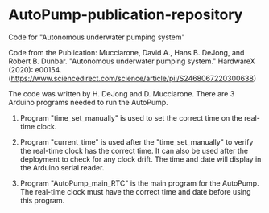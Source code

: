 # AutoPump-publication-repository
Code for "Autonomous underwater pumping system"

Code from the Publication:
Mucciarone, David A., Hans B. DeJong, and Robert B. Dunbar. "Autonomous underwater pumping system." HardwareX (2020): e00154.
(https://www.sciencedirect.com/science/article/pii/S2468067220300638)

The code was written by H. DeJong and D. Mucciarone. There are 3 Arduino programs needed to run the AutoPump.

1. Program "time_set_manually" is used to set the correct time on the real-time clock. 

2. Program "current_time" is used after the "time_set_manually" to verify the real-time clock has the correct time. It can also be used after the deployment to check for any clock drift. The time and date will display in the Arduino serial reader.

3. Program "AutoPump_main_RTC" is the main program for the AutoPump. The real-time clock must have the correct time and date before using this program. 

